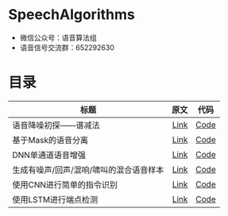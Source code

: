 # SpeechAlgorithms



* 微信公众号：语音算法组
* 语音信号交流群：652292630




# 目录

| 标题        | 原文   |  代码  |
| --------   | -----:  | :----:  |
| 语音降噪初探——谱减法      | [Link](https://mp.weixin.qq.com/s?__biz=MzA3MjEyMjEwNA==&mid=2247484134&idx=1&sn=0b5adda3ade249f7d37f0146a92293a9&chksm=9f226971a855e0676d985a8f3b72e0fb3e243b1e92102ba6116dd82e43b1bc63196e802ab851&scene=21#wechat_redirect)   |   [Code](https://github.com/Ryuk17/SpeechAlgorithms/tree/master/SpectralSubtraction)     |
| 基于Mask的语音分离        |   [Link](https://mp.weixin.qq.com/s?__biz=MzA3MjEyMjEwNA==&mid=2247484164&idx=1&sn=f0f59a10fa04f02228bbba381348e66c&chksm=9f226893a855e185aab5b0abcf6c8c11802fe0b8d97b22c89222d533cf32c6498fa8587a4e77&scene=21#wechat_redirect)  |   [Code](https://github.com/Ryuk17/SpeechAlgorithms/tree/master/MaskSperation)   |
| DNN单通道语音增强        |    [Link](https://mp.weixin.qq.com/s?__biz=MzA3MjEyMjEwNA==&mid=2247484173&idx=1&sn=96ac7133e20dc95c3f2e7f16f74dcfb1&chksm=9f22689aa855e18c8417889ed0da02f143743d4ff805d877bc8dbfc4fde8a391fa6a127cc177&token=324471119&lang=zh_CN#rd)    |  [Code](https://github.com/Ryuk17/SpeechAlgorithms/tree/master/SpeechEnhancement)  |
| 生成有噪声/回声/混响/啸叫的混合语音样本        |    [Link](https://mp.weixin.qq.com/s?__biz=MzA3MjEyMjEwNA==&mid=2247484214&idx=1&sn=21db3addb4e1163b4c5d26156ee97aa4&chksm=9f2268a1a855e1b7d2dc21c6ab5697231ba21a1014f94a7919349cae10db70dd887015cb31ce&token=324471119&lang=zh_CN#rd)    |  [Code](https://github.com/Ryuk17/SpeechAlgorithms/tree/master/addNoise)  |
| 使用CNN进行简单的指令识别  | [Link](https://mp.weixin.qq.com/s?__biz=MzA3MjEyMjEwNA==&mid=2247484242&idx=1&sn=527db511d57cf4ff4c1f909423034603&chksm=9f2268c5a855e1d3497b657ac04533eca0070d680b1b0bb8971fd998cb4480e6e17692283850&token=1676318016&lang=zh_CN#rd)  | [Code](https://github.com/Ryuk17/SpeechAlgorithms/tree/master/CommandRecognition) |
| 使用LSTM进行端点检测   | [Link](https://mp.weixin.qq.com/s?__biz=MzA3MjEyMjEwNA==&mid=2247484255&idx=1&sn=676d243fb7aea63b912e1a9833169578&chksm=9f2268c8a855e1deb3c4bb4db0990c625487c3e776c6f9baf293235be3f700ed267af61dfac1&token=221372596&lang=zh_CN#rd)  | [Code](https://github.com/Ryuk17/SpeechAlgorithms/tree/master/VAD)  |


